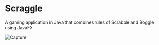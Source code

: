 # Scraggle
A gaming application in Java that combines rules of Scrabble and Boggle using JavaFX.

![Capture](https://user-images.githubusercontent.com/88101535/214891587-f791d14a-3ba9-4858-b2d0-fa0d4256ff55.PNG)
